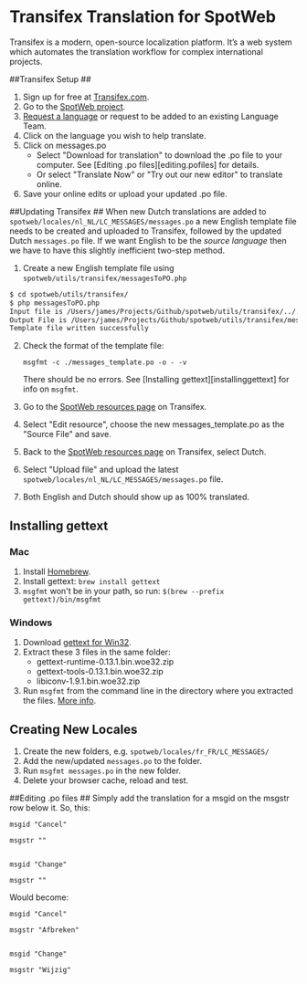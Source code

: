 # Transifex Translation for SpotWeb #
Transifex is a modern, open-source localization platform. It’s a web system which automates the translation workflow for complex international projects.

##Transifex Setup ##
1. Sign up for free at [Transifex.com](https://www.transifex.com/signup/).
2. Go to the [SpotWeb project](https://www.transifex.com/projects/p/spotweb/).
3. [Request a language](https://www.transifex.com/projects/p/spotweb/languages/add/) or request to be added to an existing Language Team.
4. Click on the language you wish to help translate.
5. Click on messages.po
	*  Select "Download for translation" to download the .po file to your computer. See [Editing .po files][editing.pofiles] for details.
	* Or select "Translate Now" or "Try out our new editor" to translate online.
6. Save your online edits or upload your updated .po file.


##Updating Transifex ##
When new Dutch translations are added to `spotweb/locales/nl_NL/LC_MESSAGES/messages.po` a new English template file needs to be created and uploaded to Transifex, followed by the updated Dutch `messages.po` file. If we want English to be the *source language* then we have to have this slightly inefficient two-step method.

1. Create a new English template file using `spotweb/utils/transifex/messagesToPO.php`

````bash
$ cd spotweb/utils/transifex/
$ php messagesToPO.php
Input file is /Users/james/Projects/Github/spotweb/utils/transifex/../../locales/nl_NL/LC_MESSAGES/messages.po
Output File is /Users/james/Projects/Github/spotweb/utils/transifex/messages_template.po
Template file written successfully
````	

2. Check the format of the template file:

	`msgfmt -c ./messages_template.po -o - -v`

	There should be no errors. See [Installing gettext][installinggettext] for info on `msgfmt`.

3. Go to the [SpotWeb resources page](https://www.transifex.com/projects/p/spotweb/resource/messagespo/) on Transifex.

4. Select "Edit resource", choose the new messages_template.po as the "Source File" and save.

5. Back to the [SpotWeb resources page](https://www.transifex.com/projects/p/spotweb/resource/messagespo/) on Transifex, select Dutch.

6. Select "Upload file" and upload the latest `spotweb/locales/nl_NL/LC_MESSAGES/messages.po` file.

7. Both English and Dutch should show up as 100% translated.



## Installing gettext ##
### Mac ###
1. Install [Homebrew](http://mxcl.github.com/homebrew/).
2. Install gettext: `brew install gettext`
3. `msgfmt` won't be in your path, so run: `$(brew --prefix gettext)/bin/msgfmt`

### Windows ###
1. Download [gettext for Win32](http://sourceforge.net/projects/gettext/files/).
2. Extract these 3 files in the same folder:
	* gettext-runtime-0.13.1.bin.woe32.zip
	* gettext-tools-0.13.1.bin.woe32.zip
	* libiconv-1.9.1.bin.woe32.zip
3. Run `msgfmt` from the command line in the directory where you extracted the files. [More info](https://github.com/spotweb/spotweb/issues/1703#issuecomment-12044181).


## Creating New Locales ##
1. Create the new folders, e.g. `spotweb/locales/fr_FR/LC_MESSAGES/`
2. Add the new/updated `messages.po` to the folder.
3. Run `msgfmt messages.po` in the new folder.
4. Delete your browser cache, reload and test.


##Editing .po files ##
Simply add the translation for a msgid on the msgstr row below it. So, this:

	msgid "Cancel"
	
	msgstr ""
	
	
	msgid "Change"
	
	msgstr ""

Would become:

	msgid "Cancel"
	
	msgstr "Afbreken"
	
	
	msgid "Change"
	
	msgstr "Wijzig"









